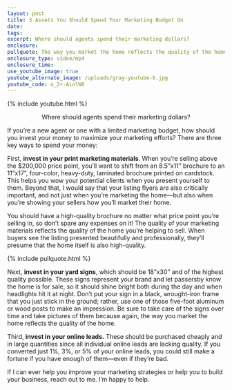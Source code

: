 ```yaml
---
layout: post
title: 3 Assets You Should Spend Your Marketing Budget On
date:
tags:
excerpt: Where should agents spend their marketing dollars?
enclosure:
pullquote: The way you market the home reflects the quality of the home.
enclosure_type: video/mp4
enclosure_time:
use_youtube_image: true
youtube_alternate_image: /uploads/gray-youtube-6.jpg
youtube_code: o_2r-AiolW0
---
```


{% include youtube.html %}<center>Where should agents spend their marketing dollars?</center>

If you’re a new agent or one with a limited marketing budget, how should you invest your money to maximize your marketing efforts? There are three key ways to spend your money:

First, **invest in your print marketing materials**. When you’re selling above the $200,000 price point, you’ll want to shift from an 8.5”x11” brochure to an 11”x17”, four-color, heavy-duty, laminated brochure printed on cardstock. This helps you wow your potential clients when you present yourself to them. Beyond that, I would say that your listing flyers are also critically important, and not just when you’re marketing the home—but also when you’re showing your sellers how you’ll market their home.

You should have a high-quality brochure no matter what price point you’re selling in, so don’t spare any expenses on it\! The quality of your marketing materials reflects the quality of the home you’re helping to sell. When buyers see the listing presented beautifully and professionally, they’ll presume that the home itself is also high-quality.

{% include pullquote.html %}

Next, **invest in your yard signs**, which should be 18”x30” and of the highest quality possible. These signs represent your brand and let passersby know the home is for sale, so it should shine bright both during the day and when headlights hit it at night. Don’t put your sign in a black, wrought-iron frame that you just stick in the ground; rather, use one of those five-foot aluminum or wood posts to make an impression. Be sure to take care of the signs over time and take pictures of them because again, the way you market the home reflects the quality of the home.

Third, **invest in your online leads.** These should be purchased cheaply and in large quantities since all individual online leads are lacking quality. If you converted just 1%, 3%, or 5% of your online leads, you could still make a fortune if you have enough of them—even if they’re bad.

If I can ever help you improve your marketing strategies or help you to build your business, reach out to me. I’m happy to help.